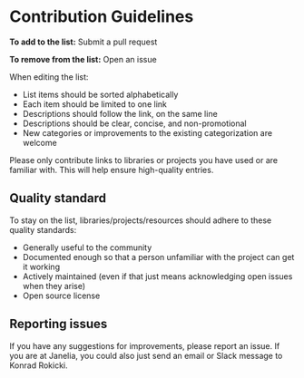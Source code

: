 # Contribution Guidelines

**To add to the list:** Submit a pull request

**To remove from the list:** Open an issue

When editing the list:

- List items should be sorted alphabetically
- Each item should be limited to one link
- Descriptions should follow the link, on the same line
- Descriptions should be clear, concise, and non-promotional
- New categories or improvements to the existing categorization are welcome

Please only contribute links to libraries or projects you have used or are familiar with. This will help ensure high-quality entries.


## Quality standard

To stay on the list, libraries/projects/resources should adhere to these quality standards:

- Generally useful to the community
- Documented enough so that a person unfamiliar with the project can get it working
- Actively maintained (even if that just means acknowledging open issues when they arise)
- Open source license


## Reporting issues

If you have any suggestions for improvements, please report an issue. If you are at Janelia, you could also just send an email or Slack message to Konrad Rokicki.
